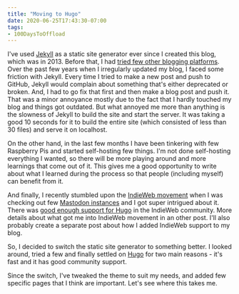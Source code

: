 ```yaml
---
title: "Moving to Hugo"
date: 2020-06-25T17:43:30-07:00
tags: 
- 100DaysToOffload
---
```

I've used [Jekyll](https://jekyllrb.com/) as a static site generator ever since I created this blog, which was in 2013. Before that, I had [tried few other blogging platforms](https://rrajath.com/posts/weekly-noise-1). Over the past few years when I irregularly updated my blog, I faced some friction with Jekyll. Every time I tried to make a new post and push to GitHub, Jekyll would complain about something that's either deprecated or broken. And, I had to go fix that first and then make a blog post and push it. That was a minor annoyance mostly due to the fact that I hardly touched my blog and things got outdated. But what annoyed me more than anything is the slowness of Jekyll to build the site and start the server. It was taking a good 10 seconds for it to build the entire site (which consisted of less than 30 files) and serve it on localhost.

On the other hand, in the last few months I have been tinkering with few Raspberry Pis and started self-hosting few things. I'm not done self-hosting everything I wanted, so there will be more playing around and more learnings that come out of it. This gives me a good opportunity to write about what I learned during the process so that people (including myself) can benefit from it.

And finally, I recently stumbled upon the [IndieWeb movement](https://indieweb.org/) when I was checking out few [Mastodon instances](https://indieweb.social/about) and I got super intrigued about it. There was [good enough support for Hugo](https://indieweb.org/Hugo) in the IndieWeb community. More details about what got me into IndieWeb movement in an other post. I'll also probably create a separate post about how I added IndieWeb support to my blog.

So, I decided to switch the static site generator to something better. I looked around, tried a few and finally settled on [Hugo](https://gohugo.io) for two main reasons - it's fast and it has good community support.

Since the switch, I've tweaked the theme to suit my needs, and added few specific pages that I think are important. Let's see where this takes me.
